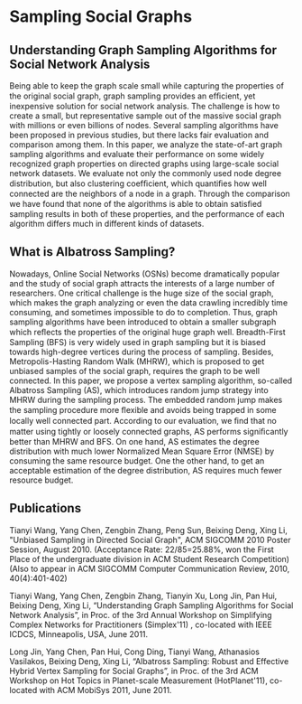 # Sampling Social Graphs #


## Understanding Graph Sampling Algorithms for Social Network Analysis ##

Being able to keep the graph scale small while capturing the properties of the original social graph, graph sampling provides an efﬁcient, yet inexpensive solution for social network analysis. The challenge is how to create a small, but representative sample out of the massive social graph with millions or even billions of nodes. Several sampling algorithms have been proposed in previous studies, but there lacks fair evaluation and
comparison among them. In this paper, we analyze the state-of-art graph sampling algorithms and evaluate their performance on some widely recognized graph properties on directed graphs using large-scale social network datasets. We evaluate not only the commonly used node degree distribution, but also clustering coefﬁcient, which quantiﬁes how well connected are the neighbors of a node in a graph. Through the comparison we have found that none of the algorithms is able to obtain satisﬁed sampling results in both of these properties, and the performance of each algorithm differs much in different kinds of datasets.

## What is Albatross Sampling? ##

Nowadays, Online Social Networks (OSNs) become dramatically popular and the study of social graph attracts the interests of a large number of researchers. One critical challenge is the huge size of the social graph, which makes the graph analyzing or even the data crawling incredibly time consuming, and sometimes impossible to do to completion. Thus, graph sampling algorithms have been introduced to obtain a smaller subgraph which reﬂects the properties of the original huge graph well. Breadth-First Sampling (BFS) is very widely used in graph sampling but it is biased towards high-degree vertices during the process of sampling. Besides, Metropolis-Hasting Random Walk (MHRW), which is proposed to get unbiased samples of the social graph, requires the graph to be well connected. In this paper, we propose a vertex sampling algorithm, so-called Albatross Sampling (AS), which introduces random jump strategy into MHRW during the sampling process. The embedded random jump makes the sampling procedure more ﬂexible and avoids being trapped in some locally well connected part. According to our evaluation, we ﬁnd that no matter using tightly or loosely connected graphs, AS performs signiﬁcantly better than MHRW and BFS. On one hand, AS estimates the degree distribution with much lower Normalized Mean Square Error (NMSE) by consuming the same resource budget. One the other hand, to get an acceptable estimation of the degree distribution, AS requires much fewer resource budget.


## Publications ##

Tianyi Wang, Yang Chen, Zengbin Zhang, Peng Sun, Beixing Deng, Xing Li, "Unbiased Sampling in Directed Social Graph", ACM SIGCOMM 2010 Poster Session, August 2010. (Acceptance Rate: 22/85=25.88%, won the First Place of the undergraduate division in ACM Student Research Competition)  (Also to appear in ACM SIGCOMM Computer Communication Review, 2010, 40(4):401-402)

Tianyi Wang, Yang Chen, Zengbin Zhang, Tianyin Xu, Long Jin, Pan Hui, Beixing Deng, Xing Li, “Understanding Graph Sampling Algorithms for Social Network Analysis”, in Proc. of the 3rd Annual Workshop on Simplifying Complex Networks for Practitioners (Simplex'11) , co-located with IEEE ICDCS, Minneapolis, USA, June 2011.

Long Jin, Yang Chen, Pan Hui, Cong Ding, Tianyi Wang, Athanasios Vasilakos, Beixing Deng, Xing Li, “Albatross Sampling: Robust and Effective Hybrid Vertex Sampling for Social Graphs”, in Proc. of the 3rd ACM Workshop on Hot Topics in Planet-scale Measurement (HotPlanet'11), co-located with ACM MobiSys 2011, June 2011.